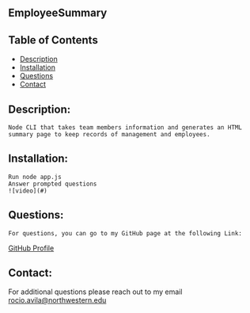 ## EmployeeSummary


 ## Table of Contents
- [Description](#description)
- [Installation](#installation)
- [Questions](#contact)
- [Contact](#contact)

 ## Description:
    Node CLI that takes team members information and generates an HTML summary page to keep records of management and employees.
  
 

 ## Installation:
    Run node app.js
    Answer prompted questions
    ![video](#)
 ## Questions:
    For questions, you can go to my GitHub page at the following Link:

   [GitHub Profile](https://github.com/DewdropStudio)

 ## Contact:
   For additional questions please reach out to my email rocio.avila@northwestern.edu

